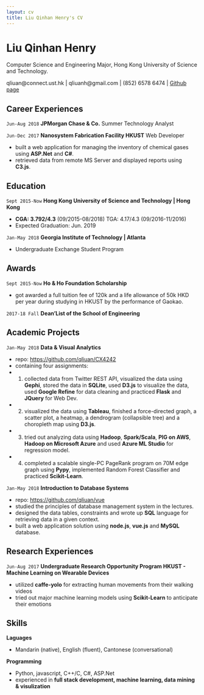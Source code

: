 ```yaml
---
layout: cv
title: Liu Qinhan Henry's CV
---
```

# Liu Qinhan Henry
Computer Science and Engineering Major, Hong Kong University of Science and Technology.

<div id="webaddress">
<a>qliuan@connect.ust.hk</a> | 
<a>qliuanh@gmail.com</a> | 
<a>(852) 6578 6474</a> |
<a href="https://github.com/qliuan">Github page</a>
</div>


## Career Experiences

`Jun-Aug 2018`
**JPMorgan Chase & Co.** Summer Technology Analyst

`Jun-Dec 2017`
**Nanosystem Fabrication Facility HKUST** Web Developer

- built a web application for managing the inventory of chemical gases using **ASP.Net** and **C#**.
- retrieved data from remote MS Server and displayed reports using **C3.js**.



## Education

`Sept 2015-Now`
__Hong Kong University of Science and Technology | Hong Kong__

- **CGA: 3.792/4.3** (09/2015-08/2018)	TGA: 4.17/4.3 (09/2016-11/2016)
- Expected Graduation: Jun. 2019

`Jan-May 2018`
__Georgia Institute of Technology | Atlanta__

- Undergraduate Exchange Student Program


## Awards

`Sept 2015-Now`
__Ho & Ho Foundation Scholarship__

- got awarded a full tuition fee of 120k and a life allowance of 50k HKD per year during studying in HKUST by the performance of Gaokao.

`2017-18 Fall`
__Dean’List of the School of Engineering__


## Academic Projects

`Jan-May 2018`
__Data & Visual Analytics__

- repo: https://github.com/qliuan/CX4242
- containing four assignments:
- 1. collected data from Twitter REST API, visualized the data using **Gephi**, stored the data in **SQLite**, used **D3.js** to visualize the data, used **Google Refine** for data cleaning and practiced **Flask** and **JQuery** for Web Dev.
- 2. visualized the data using **Tableau**, finished a force-directed graph, a scatter plot, a heatmap, a dendrogram (collapsible tree) and a choropleth map using **D3.js**.
- 3. tried out analyzing data using **Hadoop**, **Spark/Scala**, **PIG on AWS**, **Hadoop on Microsoft Azure** and used **Azure ML Studio** for regression model. 
- 4. completed a scalable single-PC PageRank program on 70M edge graph using **Pypy**, implemented Random Forest Classifier and practiced **Scikit-Learn**.

`Jan-May 2018`
__Introduction to Database Systems__

- repo: https://github.com/qliuan/vue
- studied the principles of database management system in the lectures.
- designed the data tables, constraints and wrote up **SQL** language for retrieving data in a given context.
- built a web application solution using **node.js**, **vue.js** and **MySQL** database.


## Research Experiences

`Jun-Aug 2017`
__Undergraduate Research Opportunity Program HKUST - Machine Learning on Wearable Devices__


- utilized **caffe-yolo** for extracting human movements from their walking videos
- tried out major machine learning models using **Scikit-Learn** to anticipate their emotions
 

## Skills

__Laguages__

- Mandarin (native), English (fluent), Cantonese (conversational)

__Programming__

- Python, javascript, C++/C, C#, ASP.Net
- experienced in **full stack development, machine learning, data mining & visulization**



<!-- ### Footer

Last updated: May 2013 -->
